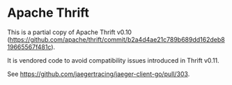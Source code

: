 # Apache Thrift

This is a partial copy of Apache Thrift v0.10 (https://github.com/apache/thrift/commit/b2a4d4ae21c789b689dd162deb819665567f481c).

It is vendored code to avoid compatibility issues introduced in Thrift v0.11.

See https://github.com/jaegertracing/jaeger-client-go/pull/303.
